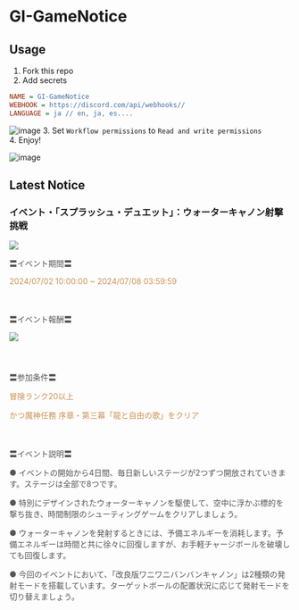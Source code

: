 # GI-GameNotice

## Usage
1. Fork this repo
2. Add secrets
```ini
NAME = GI-GameNotice
WEBHOOK = https://discord.com/api/webhooks//
LANGUAGE = ja // en, ja, es....
```
![image](https://github.com/c2t-r/GI-GameNotice/assets/80561604/63d8a4f2-9ec2-49d7-a637-44d728b2f945)
3. Set `Workflow permissions` to `Read and write permissions`  
4. Enjoy!

![image](https://github.com/c2t-r/GI-GameNotice/assets/80561604/24ec6182-cd99-4969-ab59-1d65c886077a)

## Latest Notice
<start>

### イベント・「スプラッシュ・デュエット」：ウォーターキャノン射撃挑戦
<img src="https://sdk.hoyoverse.com/upload/ann/2024/06/06/ec3b8d69ba5628c28dee5480cb92b0c1_7460351910508794441.png">
<p style="white-space: pre-wrap;"><span style="color:rgba(85,85,85,1)">〓イベント期間〓</span></p><p style="white-space: pre-wrap;"><span style="color:rgba(204,146,85,1)"><t class="t_lc">2024/07/02 10:00:00</t> ~ <t class="t_lc">2024/07/08 03:59:59</t></span></p><p style="white-space: pre-wrap; min-height: 1.5em;"><span style="color:rgba(85,85,85,1)"> </span></p><p style="white-space: pre-wrap;"><span style="color:rgba(85,85,85,1)">〓イベント報酬〓</span></p><p style="white-space: pre-wrap; min-height: 1.5em;"><img src="https://sdk.hoyoverse.com/upload/ann/2024/05/10/8712ba815fff60e450cb0739ddc3dd69_7229990249528288657.png" href="" style="vertical-align:middle;"></p><p style="white-space: pre-wrap; min-height: 1.5em;"></p><p style="white-space: pre-wrap;"><span style="color:rgba(85,85,85,1)">〓参加条件〓</span></p><p style="white-space: pre-wrap;"><span style="color:rgba(204,146,85,1)">冒険ランク20以上</span></p><p style="white-space: pre-wrap;"><span style="color:rgba(204,146,85,1)">かつ魔神任務 序章・第三幕「龍と自由の歌」をクリア</span></p><p style="white-space: pre-wrap; min-height: 1.5em;"></p><p style="white-space: pre-wrap;"><span style="color:rgba(85,85,85,1)">〓イベント説明〓</span></p><p style="white-space: pre-wrap;"><span style="color:rgba(85,85,85,1)">● イベントの開始から4日間、毎日新しいステージが2つずつ開放されていきます。ステージは全部で8つです。</span></p><p style="white-space: pre-wrap;"><span style="color:rgba(85,85,85,1)">● 特別にデザインされたウォーターキャノンを駆使して、空中に浮かぶ標的を撃ち抜き、時間制限のシューティングゲームをクリアしましょう。</span></p><p style="white-space: pre-wrap;"><span style="color:rgba(85,85,85,1)">● ウォーターキャノンを発射するときには、予備エネルギーを消耗します。予備エネルギーは時間と共に徐々に回復しますが、お手軽チャージボールを破壊しても回復します。</span></p><p style="white-space: pre-wrap;"><span style="color:rgba(85,85,85,1)">● 今回のイベントにおいて、「改良版ワニワニバンバンキャノン」は2種類の発射モードを搭載しています。ターゲットボールの配置状況に応じて発射モードを切り替えましょう。</span></p>

<end>
